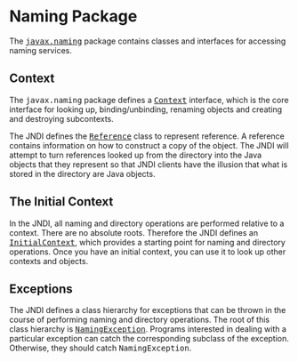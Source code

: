 
# Naming Package

The 
[<tt>javax.naming</tt>](https://docs.oracle.com/javase/8/docs/api/javax/naming/package-summary.html) package contains classes and interfaces for accessing naming services.

## Context

The <tt>javax.naming</tt> package defines a 
[<tt>Context</tt>](https://docs.oracle.com/javase/8/docs/api/javax/naming/Context.html) interface, which is the core interface for looking up, binding/unbinding, renaming objects and creating and destroying subcontexts.

The JNDI defines the 
[<tt>Reference</tt>](https://docs.oracle.com/javase/8/docs/api/javax/naming/Reference.html) class to represent reference. A reference contains information on how to construct a copy of the object. The JNDI will attempt to turn references looked up from the directory into the Java objects that they represent so that JNDI clients have the illusion that what is stored in the directory are Java objects.

## The Initial Context

In the JNDI, all naming and directory operations are performed relative to a context. There are no absolute roots. Therefore the JNDI defines an 
[<tt>InitialContext</tt>](https://docs.oracle.com/javase/8/docs/api/javax/naming/InitialContext.html), which provides a starting point for naming and directory operations. Once you have an initial context, you can use it to look up other contexts and objects.

## Exceptions

The JNDI defines a class hierarchy for exceptions that can be thrown in the course of performing naming and directory operations. The root of this class hierarchy is 
[<tt>NamingException</tt>](https://docs.oracle.com/javase/8/docs/api/javax/naming/NamingException.html). Programs interested in dealing with a particular exception can catch the corresponding subclass of the exception. Otherwise, they should catch <tt>NamingException</tt>.
